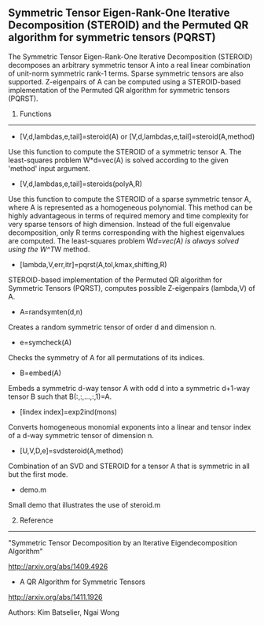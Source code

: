Symmetric Tensor Eigen-Rank-One Iterative Decomposition (STEROID) and the Permuted QR algorithm for symmetric tensors (PQRST)
-----------------------------------------------------------------------------------------------------------------------------

The Symmetric Tensor Eigen-Rank-One Iterative Decomposition (STEROID) decomposes an arbitrary symmetric tensor A into a real linear combination of unit-norm symmetric rank-1 terms. Sparse symmetric tensors are also supported. Z-eigenpairs of A can be computed using a STEROID-based implementation of the Permuted QR algorithm for symmetric tensors (PQRST).

1. Functions
------------

* [V,d,lambdas,e,tail]=steroid(A) or [V,d,lambdas,e,tail]=steroid(A,method)

Use this function to compute the STEROID of a symmetric tensor A. The least-squares problem W*d=vec(A) is solved according to the given 'method' input argument.

* [V,d,lambdas,e,tail]=steroids(polyA,R)

Use this function to compute the STEROID of a sparse symmetric tensor A, where A is represented as a homogeneous polynomial. This method can be highly advantageous in terms of required memory and time complexity for very sparse tensors of high dimension. Instead of the full eigenvalue decomposition, only R terms corresponding with the highest eigenvalues are computed. The least-squares problem W*d=vec(A) is always solved using the W^T*W method.

* [lambda,V,err,itr]=pqrst(A,tol,kmax,shifting,R)

STEROID-based implementation of the Permuted QR algorithm for Symmetric Tensors (PQRST), computes possible Z-eigenpairs (lambda,V) of A.

* A=randsymten(d,n)

Creates a random symmetric tensor of order d and dimension n.

* e=symcheck(A)

Checks the symmetry of A for all permutations of its indices.

* B=embed(A)

Embeds a symmetric d-way tensor A with odd d into a symmetric d+1-way tensor B such that B(:,:,...,:,1)=A.

* [lindex index]=exp2ind(mons)

Converts homogeneous monomial exponents into a linear and tensor index of a d-way symmetric tensor of dimension n.

* [U,V,D,e]=svdsteroid(A,method)

Combination of an SVD and STEROID for a tensor A that is symmetric in all but the first mode.

* demo.m

Small demo that illustrates the use of steroid.m

2. Reference
------------

"Symmetric Tensor Decomposition by an Iterative Eigendecomposition Algorithm"

http://arxiv.org/abs/1409.4926

* A QR Algorithm for Symmetric Tensors

http://arxiv.org/abs/1411.1926

Authors: Kim Batselier, Ngai Wong
